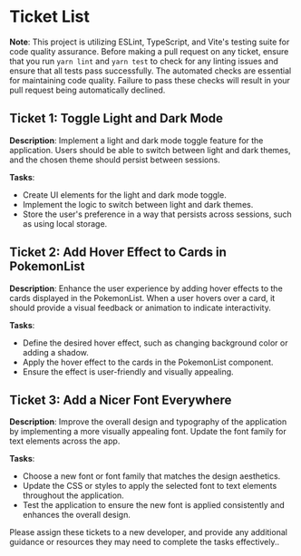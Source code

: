 # Ticket List

**Note**: This project is utilizing ESLint, TypeScript, and Vite's testing suite for code quality assurance. Before making a pull request on any ticket, ensure that you run `yarn lint` and `yarn test` to check for any linting issues and ensure that all tests pass successfully. The automated checks are essential for maintaining code quality. Failure to pass these checks will result in your pull request being automatically declined.

## Ticket 1: Toggle Light and Dark Mode

**Description**: Implement a light and dark mode toggle feature for the application. Users should be able to switch between light and dark themes, and the chosen theme should persist between sessions.

**Tasks**:

- Create UI elements for the light and dark mode toggle.
- Implement the logic to switch between light and dark themes.
- Store the user's preference in a way that persists across sessions, such as using local storage.

## Ticket 2: Add Hover Effect to Cards in PokemonList

**Description**: Enhance the user experience by adding hover effects to the cards displayed in the PokemonList. When a user hovers over a card, it should provide a visual feedback or animation to indicate interactivity.

**Tasks**:

- Define the desired hover effect, such as changing background color or adding a shadow.
- Apply the hover effect to the cards in the PokemonList component.
- Ensure the effect is user-friendly and visually appealing.

## Ticket 3: Add a Nicer Font Everywhere

**Description**: Improve the overall design and typography of the application by implementing a more visually appealing font. Update the font family for text elements across the app.

**Tasks**:

- Choose a new font or font family that matches the design aesthetics.
- Update the CSS or styles to apply the selected font to text elements throughout the application.
- Test the application to ensure the new font is applied consistently and enhances the overall design.

Please assign these tickets to a new developer, and provide any additional guidance or resources they may need to complete the tasks effectively..
